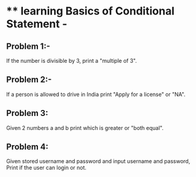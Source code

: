 # ** learning Basics of Conditional Statement -
## Problem 1:-  
If the number is divisible by 3, print a "multiple of 3".
## Problem 2:- 
If a person is allowed to drive in India print "Apply for a license" or "NA".
## Problem 3: 
Given 2 numbers a and b print which is greater or "both equal".
## Problem 4: 
Given stored username and password and input username and password, Print if the user can login or not.
